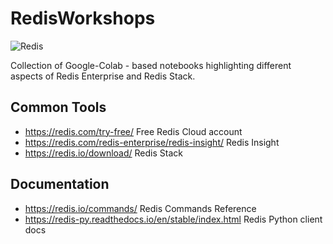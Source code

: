 # RedisWorkshops

![Redis](https://redis.com/wp-content/themes/wpx/assets/images/logo-redis.svg?auto=webp&quality=85,75&width=120)

Collection of Google-Colab - based notebooks highlighting different aspects of Redis Enterprise and Redis Stack.

## Common Tools
- https://redis.com/try-free/ Free Redis Cloud account
- https://redis.com/redis-enterprise/redis-insight/ Redis Insight
- https://redis.io/download/ Redis Stack

## Documentation
- https://redis.io/commands/ Redis Commands Reference
- https://redis-py.readthedocs.io/en/stable/index.html Redis Python client docs
